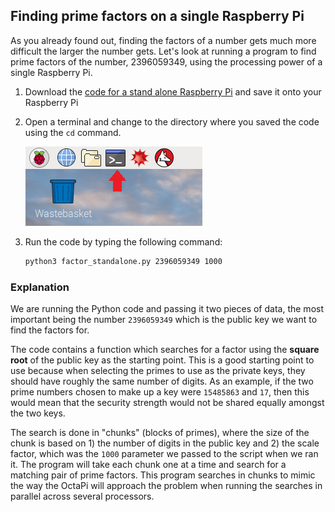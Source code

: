 ## Finding prime factors on a single Raspberry Pi

As you already found out, finding the factors of a number gets much more difficult the larger the number gets. Let's look at running a program to find prime factors of the number, 2396059349, using the processing power of a single Raspberry Pi.

1. Download the [code for a stand alone Raspberry Pi](code/factor_standalone.py) and save it onto your Raspberry Pi

1. Open a terminal and change to the directory where you saved the code using the `cd` command.

    ![Open a terminal](images/terminal.png)

1. Run the code by typing the following command:

    ```bash
    python3 factor_standalone.py 2396059349 1000
    ```

### Explanation
We are running the Python code and passing it two pieces of data, the most important being the number `2396059349` which is the public key we want to find the factors for.

The code contains a function which searches for a factor using the **square root** of the public key as the starting point. This is a good starting point to use because when selecting the primes to use as the private keys, they should have roughly the same number of digits. As an example, if the two prime numbers chosen to make up a key were `15485863` and `17`, then this would mean that the security strength would not be shared equally amongst the two keys.

The search is done in "chunks" (blocks of primes), where the size of the chunk is based on 1) the number of digits in the public key and 2) the scale factor, which was the `1000` parameter we passed to the script when we ran it. The program will take each chunk one at a time and search for a matching pair of prime factors. This program searches in chunks to mimic the way the OctaPi will approach the problem when running the searches in parallel across several processors.
